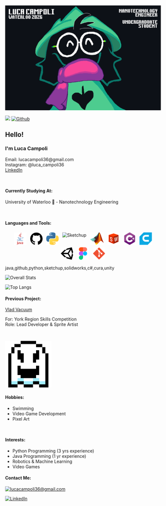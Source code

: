 <!-- <p style="color:#f2eee8;font-family:verdana"> text formatting -->

![Luca Campoli, uWaterloo '26, Nanotechnology Engineer, Undergraduate Student](ralseibanner.png)

![](https://visitor-badge.laobi.icu/badge?page_id=LucaCampoli.LucaCampoli)
[![Github](https://img.shields.io/github/followers/LucaCampoli?label=Follow&style=social)](https://github.com/LucaCampoli)

<h2>Hello!</h2>

<h3>I'm Luca Campoli</h3>
<p>
Email: lucacampoli36@gmail.com <br>
Instagram: @luca_campoli36 <br>
<a href="www.linkedin.com/in/luca-campoli-64059b202">LinkedIn</a>
</p>
<br>

<h4>Currently Studying At:</h4>
<p>University of Waterloo 🦆 - Nanotechnology Engineering</p>
<br>

<h4>Languages and Tools:</h4>

<p align="center">
<img src="Java.png" alt="Javascript" height="40" style="vertical-align:top; margin:4px">
<img src="Github.png" alt="Github" height="40" style="vertical-align:top; margin:4px">
<img src="Python.png" alt="Python" height="40" style="vertical-align:top; margin:4px">
<img src="Sketchup.ico" alt="Sketchup" height="40" style="vertical-align:top; margin:4px">
<img src="Matlab.png" alt="Matlab" height="40" style="vertical-align:top; margin:4px">
<img src="Solidworks.png" alt="Solidworks" height="40" style="vertical-align:top; margin:4px">
<img src="c.png" alt="C#" height="40" style="vertical-align:top; margin:4px">
<img src="Cura.png" alt="Cura" height="40" style="vertical-align:top; margin:4px">
<img src="Unity.webp" alt="Unity" height="40" style="vertical-align:top; margin:4px">
<img src="Figma.png" alt="Figma" height="40" style="vertical-align:top; margin:4px">
<img src="GitBash.png" alt="GitBash" height="40" style="vertical-align:top; margin:4px">
</p>

<p>java,github,python,sketchup,solidworks,c#,cura,unity</p>

![Overall Stats](https://github-readme-stats.vercel.app/api?username=LucaCampoli&count_private=true&show_icons=true&hide=contribs)

![Top Langs](https://github-readme-stats.vercel.app/api/top-langs/?username=LucaCampoli&layout=compact)


<h4>Previous Project:</h4>
<a href="https://github.com/LucaCampoli/Vlad-Vacuum">Vlad Vacuum</a><br>

<p>
For: York Region Skills Competition <br>
Role: Lead Developer & Sprite Artist
</p>
<br>

![Ghost Sprite](Ghost.gif)

<h4>Hobbies:</h4>
<ul>
<li> Swimming
<li> Video Game Development
<li> Pixel Art
</ul>
<br>

<h4>Interests:</h4>
<ul>
<li> Python Programming (3 yrs experience)
<li> Java Programming (1 yr experience)
<li> Robotics & Machine Learning
<li> Video Games
</ul>

<h4>Contact Me:</h4>

<a href="mailto:lucacampoli36@gmail.com">![lucacampoli36@gmail.com](https://img.shields.io/badge/Gmail-D14836?style=for-the-badge&logo=gmail&logoColor=white)</a>

<a href="<https://www.linkedin.com/in/luca-campoli-64059b202>">![LinkedIn](https://img.shields.io/badge/LinkedIn-0077B5?style=for-the-badge&logo=linkedin&logoColor=white)</a>